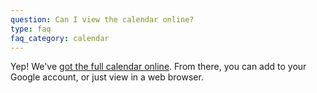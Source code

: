 ```yaml
---
question: Can I view the calendar online?
type: faq
faq_category: calendar
---
```

Yep! We've [got the full calendar online](https://calendar.google.com/calendar/embed?src=r396gjmq9slavbd7qt8b1bd288%40group.calendar.google.com&ctz=America%2FChicago). From there, you can add to your Google account, or just view in a web browser.

